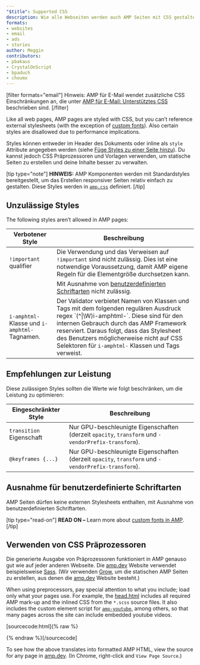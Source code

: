 ```yaml
---
"$title": Supported CSS
description: Wie alle Webseiten werden auch AMP Seiten mit CSS gestaltet. Du kannst jedoch nicht auf externe Stylesheets verweisen (mit Ausnahme von benutzerdefinierten Schriftarten …
formats:
- websites
- email
- ads
- stories
author: Meggin
contributors:
- pbakaus
- CrystalOnScript
- bpaduch
- choumx
---
```


[filter formats="email"] Hinweis: AMP für E-Mail wendet zusätzliche CSS Einschränkungen an, die unter [AMP für E-Mail: Unterstütztes CSS](../../../../documentation/guides-and-tutorials/learn/email-spec/amp-email-css.md) beschrieben sind. [/filter]

Like all web pages, AMP pages are styled with CSS, but you can’t reference external stylesheets (with the exception of [custom fonts](#the-custom-fonts-exception)). Also certain styles are disallowed due to performance implications.

Styles können entweder im Header des Dokuments oder inline als `style` Attribute angegeben werden (siehe [Füge Styles zu einer Seite hinzu](index.md#add-styles-to-a-page)). Du kannst jedoch CSS Präprozessoren und Vorlagen verwenden, um statische Seiten zu erstellen und deine Inhalte besser zu verwalten.

[tip type="note"] **HINWEIS:** AMP Komponenten werden mit Standardstyles bereitgestellt, um das Erstellen responsiver Seiten relativ einfach zu gestalten. Diese Styles werden  in [`amp.css`](https://github.com/ampproject/amphtml/blob/master/css/amp.css) definiert. [/tip]

## Unzulässige Styles

The following styles aren’t allowed in AMP pages:

<table>
  <thead>
    <tr>
      <th class="col-thirty" data-th="Banned style">Verbotener Style</th>
      <th data-th="Description">Beschreibung</th>
    </tr>
  </thead>
  <tbody>
    <tr>
      <td data-th="Banned style">
<code>!important</code> qualifier </td>
      <td data-th="Description">Die Verwendung und das Verweisen auf <code>!important</code> sind nicht zulässig.       Dies ist eine notwendige Voraussetzung, damit AMP eigene Regeln für die Elementgröße durchsetzen kann.</td>
    </tr>
    <tr>
      <td data-th="Banned style"><code><link rel=”stylesheet”></code></td>
      <td data-th="Description">Mit Ausnahme von <a href="#the-custom-fonts-exception">benutzerdefinierten Schriftarten</a> nicht zulässig.</td>
    </tr>
    <tr>
      <td data-th="Banned style"> <code>i-amphtml-</code> Klasse und <code>i-amphtml-</code> Tagnamen.</td>
      <td data-th="Description">Der Validator verbietet Namen von Klassen und Tags mit dem folgenden regulären Ausdruck regex `(^|\W)i-amphtml-`. Diese sind für den internen Gebrauch durch das AMP Framework reserviert. Daraus folgt, dass das Stylesheet des Benutzers möglicherweise nicht auf CSS Selektoren für <code>i-amphtml-</code> Klassen und Tags verweist.</td>
    </tr>
  </tbody>
</table>

## Empfehlungen zur Leistung

Diese zulässigen Styles sollten die Werte wie folgt beschränken, um die Leistung zu optimieren:

<table>
  <thead>
    <tr>
      <th class="col-thirty" data-th="Banned style">Eingeschränkter Style</th>
      <th data-th="Description">Beschreibung</th>
    </tr>
  </thead>
  <tbody>
    <tr>
      <td data-th="Restricted style"> <code>transition</code> Eigenschaft</td>
      <td data-th="Description">Nur GPU-beschleunigte Eigenschaften (derzeit <code>opacity</code>, <code>transform</code> und <code>-vendorPrefix-transform</code>).</td>
    </tr>
    <tr>
      <td data-th="Restricted style"><code>@keyframes {...}</code></td>
      <td data-th="Description">Nur GPU-beschleunigte Eigenschaften (derzeit <code>opacity</code>, <code>transform</code> und <code>-vendorPrefix-transform</code>).</td>
    </tr>
  </tbody>
</table>

## Ausnahme für benutzerdefinierte Schriftarten <a name="the-custom-fonts-exception"></a>

AMP Seiten dürfen keine externen Stylesheets enthalten, mit Ausnahme von benutzerdefinierten Schriftarten.

[tip type="read-on"] **READ ON –** Learn more about [custom fonts in AMP](custom_fonts.md). [/tip]

## Verwenden von CSS Präprozessoren <a name="using-css-preprocessors"></a>

Die generierte Ausgabe von Präprozessoren funktioniert in AMP genauso gut wie auf jeder anderen Webseite. Die [amp.dev](https://amp.dev/) Website verwendet beispielsweise [Sass](http://sass-lang.com/). (Wir verwenden [Grow](http://grow.io/), um die statischen AMP Seiten zu erstellen, aus denen die [amp.dev](https://amp.dev/) Website besteht.)

When using preprocessors, pay special attention to what you include; load only what your pages use. For example, the [head.html](https://github.com/ampproject/docs/blob/master/views/partials/head.html) includes all required AMP mark-up and the inlined CSS from the `*.scss` source files. It also includes the custom element script for [`amp-youtube`](../../../../documentation/components/reference/amp-youtube.md), among others, so that many pages across the site can include embedded youtube videos.

[sourcecode:html]{% raw %}

<head>
  <meta charset="utf-8">
  <meta name="viewport" content="width=device-width">
  <meta property="og:description" content="{% if doc.description %}{{doc.description}} – {% endif %}AMP Project">
  <meta name="description" content="{% if doc.description %}{{doc.description}} – {% endif %}AMP Project">

  <title>AMP Project</title>
  <link rel="icon" href="/static/img/amp_favicon.png">
  <link rel="canonical" href="{{doc.url}}">
  <link href="https://fonts.googleapis.com/css?family=Roboto:200,300,400,500,700" rel="stylesheet">
  <style amp-custom>
  {% include "/assets/css/main.min.css" %}
  </style>

  <style amp-boilerplate>body{-webkit-animation:-amp-start 8s steps(1,end) 0s 1 normal both;-moz-animation:-amp-start 8s steps(1,end) 0s 1 normal both;-ms-animation:-amp-start 8s steps(1,end) 0s 1 normal both;animation:-amp-start 8s steps(1,end) 0s 1 normal both}@-webkit-keyframes -amp-start{from{visibility:hidden}to{visibility:visible}}@-moz-keyframes -amp-start{from{visibility:hidden}to{visibility:visible}}@-ms-keyframes -amp-start{from{visibility:hidden}to{visibility:visible}}@-o-keyframes -amp-start{from{visibility:hidden}to{visibility:visible}}@keyframes -amp-start{from{visibility:hidden}to{visibility:visible}}</style><noscript><style amp-boilerplate>body{-webkit-animation:none;-moz-animation:none;-ms-animation:none;animation:none}</style></noscript>
  <script async src="https://cdn.ampproject.org/v0.js"></script>
  <script async custom-element="amp-carousel" src="https://cdn.ampproject.org/v0/amp-carousel-0.1.js"></script>
  <script async custom-element="amp-analytics" src="https://cdn.ampproject.org/v0/amp-analytics-0.1.js"></script>
  <script async custom-element="amp-lightbox" src="https://cdn.ampproject.org/v0/amp-lightbox-0.1.js"></script>
  <script async custom-element="amp-youtube" src="https://cdn.ampproject.org/v0/amp-youtube-0.1.js"></script>
  <script async custom-element="amp-sidebar" src="https://cdn.ampproject.org/v0/amp-sidebar-0.1.js"></script>
  <script async custom-element="amp-iframe" src="https://cdn.ampproject.org/v0/amp-iframe-0.1.js"></script>
</head>
{% endraw %}[/sourcecode]

To see how the above translates into formatted AMP HTML, view the source for any page in [amp.dev](https://amp.dev/). (In Chrome, right-click and `View Page Source`.)
